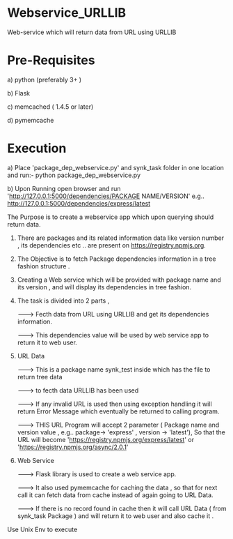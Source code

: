 # Webservice_URLLIB
Web-service which will return data from URL using URLLIB


# Pre-Requisites
a) python (preferably 3+ )

b) Flask

c) memcached ( 1.4.5 or later)

d) pymemcache

# Execution
a) Place 'package_dep_webservice.py' and synk_task folder in one location and run:-  python package_dep_webservice.py

b) Upon Running open browser and run 'http://127.0.0.1:5000/dependencies/PACKAGE NAME/VERSION' e.g.. http://127.0.0.1:5000/dependencies/express/latest


The Purpose is to create a webservice app which upon querying should return data.

1) There are packages and its related information data like version number , its dependencies etc .. are present on https://registry.npmjs.org.

2) The Objective is to fetch Package dependencies information in a tree fashion structure .

3) Creating a Web service which will be provided with package name and its version , and will display its dependencies in tree fashion.

4) The task is divided into 2 parts ,

    --->  Fecth data from URL using URLLIB and get its dependencies information.
    
    --->  This dependencies value will be used by web service app to return it to web user.
  
  
5) URL Data 

    --->  This is a package name synk_test inside which has the file to return tree data
    
    --->  to fecth data URLLIB has been used 
    
    --->  If any invalid URL is used then using exception handling it will return Error Message which eventually be returned to calling program.
    
    --->  THIS URL Program will accept 2 parameter ( Package name and version value , e.g.. package-> 'express' , version -> 'latest'), So that the URL will become 'https://registry.npmjs.org/express/latest' or 'https://registry.npmjs.org/async/2.0.1'
  
  
6)  Web Service 

      ---> Flask library is used to create a web service app.
      
      ---> It also used pymemcache for caching the data , so that for next call it can fetch data from cache instead of again going to URL Data.
      
      --->  If there is no record found in cache then it will call URL Data ( from synk_task Package ) and will return it to web user and also cache it .
      
      
      
      
      
   Use Unix Env to execute
